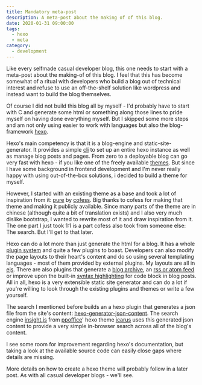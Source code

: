 ```yaml
---
title: Mandatory meta-post
description: A meta-post about the making of of this blog.
date: 2020-01-31 09:00:00
tags:
  - hexo
  - meta
category:
  - development
---
```


Like every selfmade casual developer blog, this one needs to start with a meta-post about the making-of of this blog. I feel that this has become somewhat of a ritual with developers who build a blog out of technical interest and refuse to use an off-the-shelf solution like wordpress and instead want to build the blog themselves.

Of course I did not build this blog all by myself - I'd probably have to start with C and generate some html or something along those lines to pride myself on having done everything myself. But I skipped some more steps and am not only using easier to work with languages but also the blog-framework [hexo](https://hexo.io/).

Hexo's main competency is that it is a blog-engine and static-site-generator. It provides a simple [cli](https://hexo.io/docs/commands) to set up an entire hexo instance as well as manage blog posts and pages. From zero to a deployable blog can go very fast with hexo - if you like one of the freely available [themes](https://hexo.io/themes/). But since I have some background in frontend development and I'm never really happy with using out-of-the-box solutions, i decided to build a theme for myself.

However, I started with an existing theme as a base and took a lot of inspiration from it: [pure](https://github.com/cofess/hexo-theme-pure) by [cofess](https://blog.cofess.com/). Big thanks to cofess for making that theme and making it publicly available. Since many parts of the theme are in chinese (although quite a bit of translation exists) and I also very much dislike bootstrap, I wanted to rewrite most of it and draw inspiration from it. The one part I just took 1:1 is a part cofess also took from someone else: The search. But I'll get to that later.

Hexo can do a lot more than just generate the html for a blog. It has a whole [plugin system](https://hexo.io/plugins/) and quite a few plugins to boast. Developers can also modify the page layouts to their heart's content and do so using several templating languages - most of them provided by external plugins. My layouts are all in [ejs](https://github.com/hexojs/hexo-renderer-ejs). There are also plugins that generate a [blog archive](https://github.com/hexojs/hexo-generator-archive), an [rss or atom feed](https://github.com/hexojs/hexo-generator-feed) or improve upon the built-in [syntax highlighting](https://github.com/ele828/hexo-prism-plugin) for code block in blog posts. All in all, hexo is a very extensible static site generator and can do a lot if you're willing to look through the existing plugins and themes or write a few yourself.

The search I mentioned before builds an a hexo plugin that generates a json file from the site's content: [hexo-generator-json-content](https://github.com/alexbruno/hexo-generator-json-content). The search engine [insight.js](https://github.com/ppoffice/hexo-theme-icarus/blob/master/source/js/insight.js) from [ppoffice](https://github.com/ppoffice)' hexo theme [icarus](https://github.com/ppoffice/hexo-theme-icarus) uses this generated json content to provide a very simple in-browser search across all of the blog's content.

I see some room for improvement regarding hexo's documentation, but taking a look at the available source code can easily close gaps where details are missing.

More details on how to create a hexo theme will probably follow in a later post. As with all casual developer blogs - we'll see.
